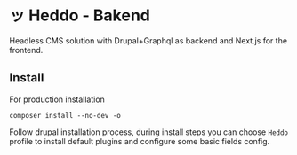 # ッ Heddo - Bakend
Headless CMS solution with Drupal+Graphql as backend and Next.js for the frontend.


## Install

For production installation
```
composer install --no-dev -o
```

Follow drupal installation process, during install steps you can choose `Heddo` profile to install default plugins and configure some basic fields config.
